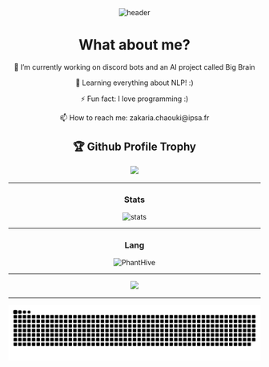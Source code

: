<div align="center">
  <img src="https://imgur.com/2Ol38Ku.png" alt="header"></img>
</div>

<div align="center">
  <h1> What about me? </h1>
  <p> 🔭 I’m currently working on discord bots and an AI project called Big Brain</p>
  <p> 🌱 Learning everything about NLP! :)</p>
  <p> ⚡ Fun fact: I love programming :)</p>
  <p> 📫 How to reach me: zakaria.chaouki@ipsa.fr</p>
</div>

<div align="center">
  <h2>🏆 Github Profile Trophy</h2>
  <img width=800 src="https://github-profile-trophy.vercel.app/?username=PhantHive&theme=discord"/>
</div>

---
<div align="center">
  <h3> Stats </h3>
  <img src="https://github-readme-stats.vercel.app/api?username=PhantHive&theme=discord_old_blurple" alt="stats">
</div>

---
<div align="center">
  <h3> Lang </h3>
  <img width=350 src="https://github-readme-stats.vercel.app/api/top-langs/?username=PhantHive&theme=discord_old_blurple&hide=jupyter%20notebook&hide_title=true" alt="PhantHive" />
</div>

---
<div align="center">
  <a href="https://dsc.bio/000007">
    <img src="https://lanyard-profile-readme.vercel.app/api/239455598343618580?theme=dark&bg=424549&animated=true&hideDiscrim=true&borderRadius=30px&idleMessage=Probably%20doing%20something%20else..." />
  </a>
</div>

---
<!-- animated snake -->
<p align="center">
  <img src="https://raw.githubusercontent.com/PhantHive/PhantHive/main/dist/github-snake-dark.svg" alt="snake"></img>
</p>
